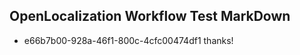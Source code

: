 ## OpenLocalization Workflow Test MarkDown
* e66b7b00-928a-46f1-800c-4cfc00474df1 thanks!

<!--HONumber=Aug16_HO1-->


